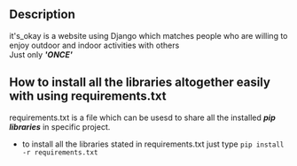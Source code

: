 ## Description

it's_okay is a website using Django which matches people who are willing to enjoy outdoor and indoor activities with others <br>
Just only ___'ONCE'___

## How to install all the libraries altogether easily with using requirements.txt 

requirements.txt is a file which can be usesd to share all the installed ___pip libraries___ in specific project.

- to install all the libraries stated in requirements.txt just type `pip install -r requirements.txt` 


